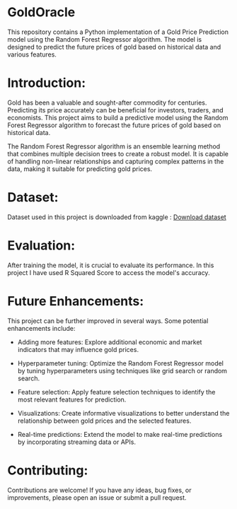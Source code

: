 # GoldOracle

This repository contains a Python implementation of a Gold Price Prediction model using the Random Forest Regressor algorithm. The model is designed to predict the future prices of gold based on historical data and various features.


# Introduction:

Gold has been a valuable and sought-after commodity for centuries. Predicting its price accurately can be beneficial for investors, traders, and economists. This project aims to build a predictive model using the Random Forest Regressor algorithm to forecast the future prices of gold based on historical data.

The Random Forest Regressor algorithm is an ensemble learning method that combines multiple decision trees to create a robust model. It is capable of handling non-linear relationships and capturing complex patterns in the data, making it suitable for predicting gold prices.

# Dataset:

Dataset used in this project is downloaded from kaggle : [Download dataset](https://www.kaggle.com/datasets/altruistdelhite04/gold-price-data)

# Evaluation:

After training the model, it is crucial to evaluate its performance. In this project I have used R Squared Score to access the model's accuracy.

# Future Enhancements:

This project can be further improved in several ways. Some potential enhancements include:

* Adding more features: Explore additional economic and market indicators that may influence gold prices.
  
* Hyperparameter tuning: Optimize the Random Forest Regressor model by tuning hyperparameters using techniques like grid search or random search.

* Feature selection: Apply feature selection techniques to identify the most relevant features for prediction.

* Visualizations: Create informative visualizations to better understand the relationship between gold prices and the selected features.

* Real-time predictions: Extend the model to make real-time predictions by incorporating streaming data or APIs.


# Contributing:

Contributions are welcome! If you have any ideas, bug fixes, or improvements, please open an issue or submit a pull request.
